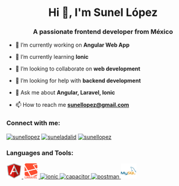 <h1 align="center">Hi 👋, I'm Sunel López</h1>
<h3 align="center">A passionate frontend developer from México</h3>

- 🔭 I’m currently working on **Angular Web App**

- 🌱 I’m currently learning **Ionic**

- 👯 I’m looking to collaborate on **web development**

- 🤝 I’m looking for help with **backend development**

- 💬 Ask me about **Angular, Laravel, Ionic**

- 📫 How to reach me **sunellopez@gmail.com**

<h3 align="left">Connect with me:</h3>
<p align="left">
<a href="https://linkedin.com/in/sunellopez" target="blank"><img align="center" src="https://raw.githubusercontent.com/rahuldkjain/github-profile-readme-generator/master/src/images/icons/Social/linked-in-alt.svg" alt="sunellopez" height="30" width="40" /></a>
<a href="https://fb.com/suneladalid" target="blank"><img align="center" src="https://raw.githubusercontent.com/rahuldkjain/github-profile-readme-generator/master/src/images/icons/Social/facebook.svg" alt="suneladalid" height="30" width="40" /></a>
<a href="https://www.youtube.com/c/sunellopez" target="blank"><img align="center" src="https://raw.githubusercontent.com/rahuldkjain/github-profile-readme-generator/master/src/images/icons/Social/youtube.svg" alt="sunellopez" height="30" width="40" /></a>
</p>

<h3 align="left">Languages and Tools:</h3>
<p align="left">
<a href="https://angular.io/" target="_blank" rel="noreferrer">
    <img src="https://raw.githubusercontent.com/devicons/devicon/master/icons/angularjs/angularjs-original.svg" alt="angular" width="40" height="40"/>
</a>
<a href="https://laravel.com/" target="_blank" rel="noreferrer">
    <img src="https://raw.githubusercontent.com/devicons/devicon/master/icons/laravel/laravel-plain-wordmark.svg" alt="laravel" width="40" height="40"/>
</a>
<a href="https://ionicframework.com/" target="_blank" rel="noreferrer">
    <img src="https://upload.wikimedia.org/wikipedia/commons/d/d1/Ionic_Logo.svg" alt="ionic" width="40" height="40"/>
</a>
<a href="https://capacitorjs.com/" target="_blank" rel="noreferrer">
    <img src="https://capacitorjs.com/docs/assets/img/logo.svg" alt="capacitor" width="40" height="40"/>
</a>
<a href="https://postman.com" target="_blank" rel="noreferrer">
    <img src="https://www.vectorlogo.zone/logos/getpostman/getpostman-icon.svg" alt="postman" width="40" height="40"/>
</a>
<a href="https://www.mysql.com/" target="_blank" rel="noreferrer">
    <img src="https://raw.githubusercontent.com/devicons/devicon/master/icons/mysql/mysql-original-wordmark.svg" alt="mysql" width="40" height="40"/>
</a>
</p>
